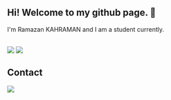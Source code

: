 ## Hi! Welcome to my github page. 👋

I'm Ramazan KAHRAMAN and I am a student currently.

</br>
<div>
   <img src="https://github-readme-stats.vercel.app/api?username=healtherengineer&theme=tokyonight&show_icons=true&include_all_commits=true&count_private=true" />

   <img align="top" src="https://github-readme-stats.vercel.app/api/top-langs/?username=healtherengineer&theme=tokyonight" />
</div>

## Contact

<div>
    <a href="https://www.linkedin.com/in/egebarisan/" target="_blank">
        <img src="https://img.shields.io/badge/LinkedIn-0077B5?style=for-the-badge&logo=linkedin&logoColor=white">
       
   

</div>

